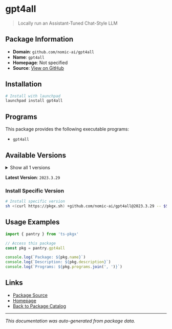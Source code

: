 # gpt4all

> Locally run an Assistant-Tuned Chat-Style LLM

## Package Information

- **Domain**: `github.com/nomic-ai/gpt4all`
- **Name**: `gpt4all`
- **Homepage**: Not specified
- **Source**: [View on GitHub](https://github.com/pkgxdev/pantry/tree/main/projects/github.com/nomic-ai/gpt4all/package.yml)

## Installation

```bash
# Install with launchpad
launchpad install gpt4all
```

## Programs

This package provides the following executable programs:

- `gpt4all`

## Available Versions

<details>
<summary>Show all 1 versions</summary>

- `2023.3.29`

</details>

**Latest Version**: `2023.3.29`

### Install Specific Version

```bash
# Install specific version
sh <(curl https://pkgx.sh) +github.com/nomic-ai/gpt4all@2023.3.29 -- $SHELL -i
```

## Usage Examples

```typescript
import { pantry } from 'ts-pkgx'

// Access this package
const pkg = pantry.gpt4all

console.log(`Package: ${pkg.name}`)
console.log(`Description: ${pkg.description}`)
console.log(`Programs: ${pkg.programs.join(', ')}`)
```

## Links

- [Package Source](https://github.com/pkgxdev/pantry/tree/main/projects/github.com/nomic-ai/gpt4all/package.yml)
- [Homepage](#)
- [Back to Package Catalog](../package-catalog.md)

---

*This documentation was auto-generated from package data.*
